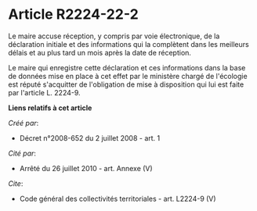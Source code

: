 # Article R2224-22-2

Le maire accuse réception, y compris par voie électronique, de la déclaration initiale et des informations qui la complètent
dans les meilleurs délais et au plus tard un mois après la date de réception.

Le maire qui enregistre cette déclaration et ces informations dans la base de données mise en place à cet effet par le
ministère chargé de l'écologie est réputé s'acquitter de l'obligation de mise à disposition qui lui est faite par l'article
L. 2224-9.

**Liens relatifs à cet article**

_Créé par_:

  - Décret n°2008-652 du 2 juillet 2008 - art. 1

_Cité par_:

  - Arrêté du 26 juillet 2010 - art. Annexe (V)

_Cite_:

  - Code général des collectivités territoriales - art. L2224-9 (V)
